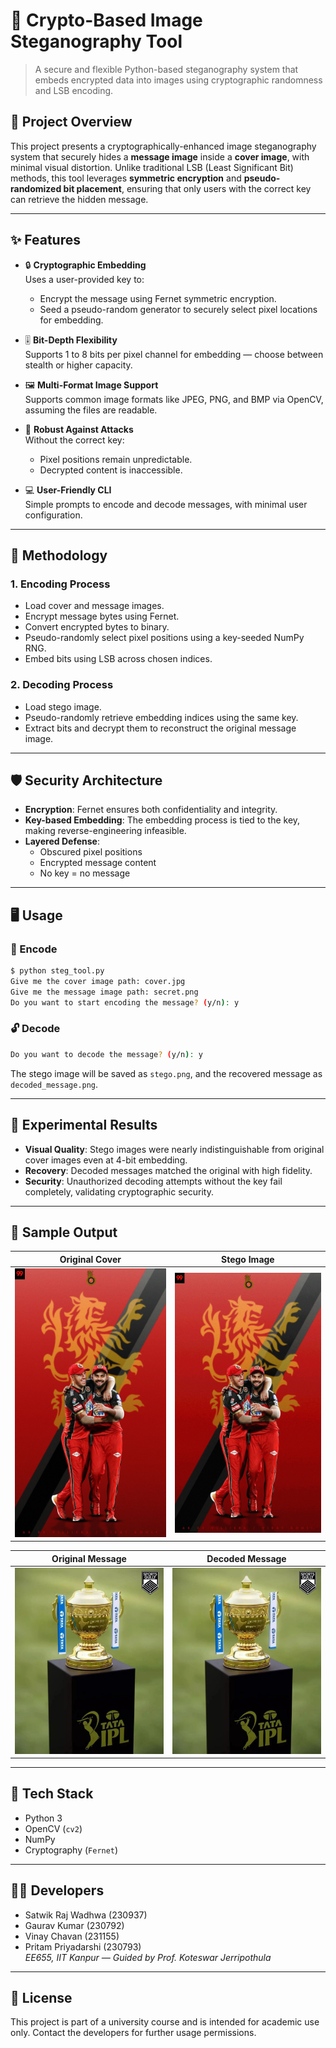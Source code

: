 # 🔐 Crypto-Based Image Steganography Tool

> A secure and flexible Python-based steganography system that embeds encrypted data into images using cryptographic randomness and LSB encoding.

## 🌟 Project Overview

This project presents a cryptographically-enhanced image steganography system that securely hides a **message image** inside a **cover image**, with minimal visual distortion. Unlike traditional LSB (Least Significant Bit) methods, this tool leverages **symmetric encryption** and **pseudo-randomized bit placement**, ensuring that only users with the correct key can retrieve the hidden message.

---

## ✨ Features

- 🔒 **Cryptographic Embedding**  
  Uses a user-provided key to:
  - Encrypt the message using Fernet symmetric encryption.
  - Seed a pseudo-random generator to securely select pixel locations for embedding.

- 🎚️ **Bit-Depth Flexibility**  
  Supports 1 to 8 bits per pixel channel for embedding — choose between stealth or higher capacity.

- 🖼️ **Multi-Format Image Support**  
  Supports common image formats like JPEG, PNG, and BMP via OpenCV, assuming the files are readable.

- 🧪 **Robust Against Attacks**  
  Without the correct key:
  - Pixel positions remain unpredictable.
  - Decrypted content is inaccessible.

- 💻 **User-Friendly CLI**  
  Simple prompts to encode and decode messages, with minimal user configuration.

---

## 🔧 Methodology

### 1. **Encoding Process**
- Load cover and message images.
- Encrypt message bytes using Fernet.
- Convert encrypted bytes to binary.
- Pseudo-randomly select pixel positions using a key-seeded NumPy RNG.
- Embed bits using LSB across chosen indices.

### 2. **Decoding Process**
- Load stego image.
- Pseudo-randomly retrieve embedding indices using the same key.
- Extract bits and decrypt them to reconstruct the original message image.

---

## 🛡️ Security Architecture

- **Encryption**: Fernet ensures both confidentiality and integrity.
- **Key-based Embedding**: The embedding process is tied to the key, making reverse-engineering infeasible.
- **Layered Defense**:
  - Obscured pixel positions
  - Encrypted message content
  - No key = no message

---

## 🖥️ Usage

### 🔐 Encode

```bash
$ python steg_tool.py
Give me the cover image path: cover.jpg
Give me the message image path: secret.png
Do you want to start encoding the message? (y/n): y
```

### 🔓 Decode

```bash
Do you want to decode the message? (y/n): y
```

The stego image will be saved as `stego.png`, and the recovered message as `decoded_message.png`.

---

## 🧪 Experimental Results

- **Visual Quality**: Stego images were nearly indistinguishable from original cover images even at 4-bit embedding.
- **Recovery**: Decoded messages matched the original with high fidelity.
- **Security**: Unauthorized decoding attempts without the key fail completely, validating cryptographic security.

---

## 📁 Sample Output

| Original Cover | Stego Image |
|----------------|-------------|
| ![](rcb.jpg) | ![](stego.png) |

| Original Message | Decoded Message |
|------------------|-----------------|
| ![](trophy.jpg) | ![](decoded_message.png) |

---

## 🧠 Tech Stack

- Python 3
- OpenCV (`cv2`)
- NumPy
- Cryptography (`Fernet`)

---

## 👨‍💻 Developers

- Satwik Raj Wadhwa (230937)
- Gaurav Kumar (230792)
- Vinay Chavan (231155)
- Pritam Priyadarshi (230793)  
*EE655, IIT Kanpur — Guided by Prof. Koteswar Jerripothula*

---

## 📜 License

This project is part of a university course and is intended for academic use only. Contact the developers for further usage permissions.
